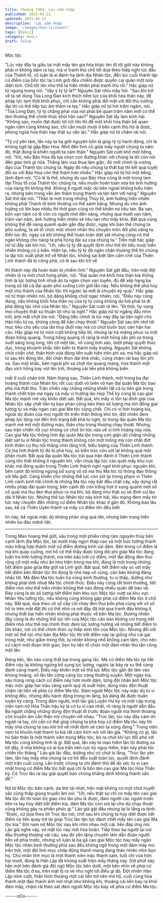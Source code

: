 ```yaml
---
title: Chương 1964: Lại xâm nhập
published: 2025-05-22
updated: 2025-05-22
description: 'Lại xâm nhập'
image: '/images/han-li/cover/'
tags: [HanLi]
category: HanLi
draft: false
---
```


Mộc tộc

"Lúc này đây ta giấu tai mắt mấy tên gia hỏa khác lén đi tới giới
này không phải vì không dám ra tay, mà vì tranh thủ chỗ tốt dựa
theo hiệp nghị lúc đầu của Thánh tổ, vô luận là ai đánh hạ lãnh
địa Nhân tộc, đến lúc cuối thành lập cứ điểm của bổn tộc tại Linh
giới đều chỉếm được quyền cai quản một nửa diện tích. Chỗ tốt
lớn như thế ta hiển nhiên phải tranh thủ rồi."
Hắc giáp nữ tử ngưng trọng nói.
"Vậy ý tỷ tỷ là?"
Nguyên Sát nhíu mày hỏi.
"Sau khi trở về ta sẽ dùng Tỏa Long Đan kích thích tiềm lực của
khối hóa thân này, để pháp lực tạm thời khôi phục, chỉ cần không
phải đối mặt với đối thủ cường đại thì có thế tiếp tục âm thầm ra
tay."
Hắc giáp nữ tử hơi trầm ngâm, nói.
"Tỏa Long Đan, tỷ tỷ chẳng phải vừa nói phải bế quan trăm năm
mới có thể làm thương thế chính thức khỏi hẳn sao?"
Nguyên Sát lấy làm kinh hãi.
"Không sao, muốn đạt được lợi ích lớn thì để một khối hóa thân
bế quan ngàn năm cũng không sao, chỉ cần muội muội ở bên
cạnh thủ hộ là được, phòng ngừa hóa thân này thật sự vẫn lạc."
Hắc giáp nữ tử chậm rãi nói.

"Tỷ cứ yên tâm, lần này ta hạ giới nguyên bổn là giúp tỷ tỷ hành
động, chỉ là không ngờ lại gặp Bảo Hoa. Nhớ đến tình cũ giữa
mấy người chúng ta năm đó, thật đúng là khiến người ta cảm
thán."
Nguyên Sát cười khổ một tiếng, nói.
"Hừ, nếu Bảo Hoa đã lựa chọn con đường khác với chúng ta thì
còn nói đến giao tình gì nữa. Thắng làm vua thua làm giặc, đó
mới chính là vương đạo của Thánh tộc chúng ta. Ngày đó nếu
chúng ta thất bại thì kết quả tuyệt đối so với Bảo Hoa còn thê
thảm hơn nhiều."
Hắc giáp nữ tử hừ một tiếng, lãnh đạm nói.
"Có lẽ là thế, nhưng dù sao Bảo Hoa cũng là một trong tam đại
Thủy tổ của Thánh tộc chúng ta, nếu muốn hoàn toàn xóa bỏ ảnh
hưởng của nàng thì không thể. Không ít người mặc dù bên ngoài
không biểu hiện ra, nhưng bên trong vẫn âm thầm trung thành và
tận tâm với nàng."
Nguyên Sát thở dài nói.
"Thân là một trong những Thủy tổ, ảnh hường hiển nhiên không
phải Thánh tổ bình thường có thể sánh bằng. Nhưng dù cho ảnh
hưởng có lớn bao nhiêu thì thời gian cũng có thể khiến nó tiêu
tan. Ba vạn, bốn vạn năm có lẽ còn có người nhớ đến nàng,
nhưng qua mười vạn năm, trăm vạn năm, ảnh hưởng hiển nhiên
sẽ tiêu tan như mây khói. Bất quá cũng không thể để nàng quanh
quẩn gần đây được, ngay khi bản thể chúng ta phủ xuống, ta sẽ
tổ chức một nhóm nhân thủ chuyên môn đối phó nàng ta. Đến lúc
đó, ngay cả khi không thể hoàn toàn diệt sát nhưng cũng có thể
ngăn không cho nàng ta phá hỏng đại sự của chúng ta."
Trên mặt hắc giáp nữ tử đầy sát khí nói.
"Uh, nếu tỷ tỷ đã quyết định như thế thì tiểu muội hiển nhiên
không có ý kiến. Hiện tại, nếu tỷ tỷ đã ngăn chặn thương thế thì
chúng ta lập tức xuất phát trở về Nhân tộc, không sai biệt lắm
cấm chế của Thiên Linh thành đã bị công phá, có lẽ sau khi trở về

thì thành này đã hoàn toàn bị chiếm lĩnh."
Nguyên Sát gật đầu, trên mặt đột nhiên lộ ra một chút hưng phấn,
nói.
"Đại quân mà khối hóa thân kia thống lĩnh là lực lượng tinh nhuệ
do ta ngàn chọn vạn tuyển, đủ để xếp hạng ba trong số tất cả đại
quân phủ xuống Linh giới lần này. Nếu không thể phá hủy một chủ
thành của Nhân tộc thì ngược lại mới là chuyện kỳ quái."
Hắc giáp nữ tử thản nhiên nói, bộ dáng không chút ngạc nhiên,
nói.
"Điều này cũng đúng, nếu không khối hóa thân nọ của tỷ tỷ cũng
không dư hơi phái ta đi phá động tác nhỏ của Nhân tộc."
Nguyên Sát cười rộ lên.
"Đi thôi, hy vọng mọi chuyện thật sự thuận lợi như ta nghĩ."
Hắc giáp nữ tử ngẩng đẩu nhìn trời, ánh mắt chợt lóe nói.
"Đáng tiếc chính là lúc này đây lại tiện nghi cho Hàn tiểu tử nọ,
không công để hắn chạy thoát."
Nguyên Sát sau khi nhớ tới mục tiêu chủ yếu của lần truy đuổi
này mà có chút buồn bực oán hận hai câu.
Hắc giáp nữ tử mỉm cười không tiếp lời, nhưng lại há miệng phun
ra một đoàn hồng quang. Trong hồng quang rõ ràng là một hồng
sắc phi xa trong suốt sáng long long, lớn cỡ một tấc, vô cùng tinh
sảo, dưới pháp quyết thúc dục, trong khoảnh khắc liền biến to
thành mấy trượng.
Nguyên Sát không chút chần chờ, thân hình vừa động liền xuất
hiện trên phi xa, mà hắc giáp nữ tử sau khi đứng lên, đôi chân
thon dài khẽ nhấc, cũng chậm rãi bay lên phi xa.
Sau một khắc, bên ngoài phi xa chợt lóe quang mang, hóa thành
một đạo xích hồng bay vút lên trời, thoáng cái liền phá không biến

mất ở cuối chân trời.
Năm tháng sau, Thiên Linh thành, một trong ba đại hoàng thành
của Nhân tộc rốt cục dưới vô biên vô hạn đại quân Ma tộc bao
phủ mà thất thủ. Trận chiến này chẳng những khiến tất cả tu tiên
giả trong thành chết trận mà ngay cả mấy vị trưởng lão Họp Thể
kỳ cũng bị cao giai Ma tộc mạnh mẽ vây khốn diệt sát.
Bất quá, khi mấy vị tồn tại đỉnh giai của Nhân tộc sắp chết liền tự
bạo phản công kéo theo số lượng ma tôn đồng giai tương tự và
mấy ngàn cao giai Ma tộc cùng chết. Chỉ có vị linh hoàng kia,
ngoài dự đoán của mọi người thi triển thần thông khó tin, đột
nhiên đem pháp lực tăng vọt đến tình trạng bất khả tư nghị, từ
trong đại quân Ma tộc mạnh mẽ mở một đường máu, thân chịu
trọng thương chạy thoát.
Nhưng, sau trận chiến rốt cục không có chút tin tức nào về vị linh
hoàng này nữa.
Cao giai Ma tộc thống lĩnh đại quân Ma tộc trong cơn giận dữ
chẳng những diệt sát tu sĩ Nhân tộc trong thành không còn một
mống mà còn chặt đứt kình thiên cự thụ nối thẳng chín tầng trời,
biểu tượng của Thiên Linh thành.
Cả tòa linh thành từ đó bị phá hủy, số kiến trúc còn sót lại không
quá một phần mười. Bất quá đại quân Ma tộc trải qua trận đánh ở
Thiên Linh thành cũng tổn thất không ít nguyên khí, vẫn chưa lập
tức càn quét mấy khu vực khác mà đóng quân trong Thiên Linh
thành nghỉ ngơi khôi phục nguyẻn khí, bên cạnh đó không ngừng
bổ sung vô số ma thú Ma tộc từ thông đạo thông với Ma giới.
Càng khiến cho những thế lực còn sót lại trong phạm vi Thiên
Linh cảnh kinh hãi chính là những Ma tộc này bắt đầu chặt cây,
xây dựng rất nhiều pháp đài quan trọng, bên cạnh đó còn trồng
trọt ở xung quanh một số cổ quái ma thụ đen thui phun ra ma khí,
bộ dáng như thật sự sẽ định cư lâu dài ở Nhân tộc.
Những thế lực Nhân tộc này kinh hãi, liều mạng đem mấy tin tức
này chuyển đến những cứ điểm Nhân tộc khác ở gần đó. Không
bao lâu sau, kể cả Thiên Uyên thành và mấy cứ điểm lớn đều biết

tin này, bề ngoài mặc dù không phản ứng quá lớn, nhưng bên
trong hiển nhiên ba đào mãnh liệt.
*****
Trong Man hoang thế giới, sâu trong một phiến rừng rậm nguyên
thủy bên cạnh lãnh địa Mộc tộc, tại mười mấy ngọn tháp cao và
một bức tường thành màu trắng hợp thành một cứ điểm đường
kính vài dặm. Bên trong cứ điểm là ma khí quay cuồng, mơ hồ có
thể thấy được từng đội phi giáp Ma tộc đang tuần tra trên tường
thành, mà trên bầu trời cứ điểm, một đại động đen thui rộng cỡ
một mẫu như ẩn như hiện trong ma khí, đúng là một trong những
tiết điểm giao giữa Ma giới và Linh giới.
Bất quá, tiết điểm này so với mấy tiết điểm bên Nhân tộc thì đúng
là nhỏ hẹp vô cùng, căn bản không đáng nhắc tới. Mà đám Ma
tộc tuần tra cũng bình thường, tu vi thấp, dường như không phải
tinh nhuệ Ma tộc chính thức.
Điều này cũng rất bình thường, tiết điểm nhỏ như thế hiển nhiên
không thể nào đóng nhiều quân để bảo vệ. Đây cũng là do số
lượng tiết điểm bên khu vực Mộc tộc vượt xa khu vực Nhân Yêu
lưỡng tộc, nếu không cũng không gặp phải cứ điểm Ma tộc ở chỗ
này.
Bất quá, dựa theo vô số cây cối cháy đen thui bốn phía cùng với
vô số hố to trên mặt đất thì có thể nhìn ra nơi đây đã trải qua
tranh đấu không ít, nhưng thất bại hiển nhiên không phải thuộc về
bên Ma tộc.
Đương nhiên đây cũng là do những thế lực lớn của Mộc tộc căn
bản không coi trọng tiết điểm nhỏ như thế mà chính thức đem lực
lượng hướng về những tiết điểm to lớn khác, nơi có thể chính
thức uy hiếp sinh tồn của Mộc tộc.
Nhưng đối với một số thế lực nhỏ bản địa Mộc tộc thì tiết điểm
này lại giống như cái gai trong mắt, như giằm trong thịt, tự nhiên
không nhổ không cam tâm, cho nên cứ cách một đoạn thời gian,
bọn họ liền tổ chức một đám nhân thủ tấn công một lần.

Đáng tiếc, lần nào cũng thất bại trong gang tấc.
Mà cứ điểm Ma tộc tại tiết điểm này lại không ngừng bổ sung lực
lượng, ngược lại bày ra xu thế càng đánh càng mạnh. Điều này
khiến một số thế lực Mộc tộc gần đó lâm vào khủng hoảng, số lần
tấn công càng lúc càng thường xuyên.
Một ngày kia, sâu trong rừng cách cứ điểm này hơn mười dặm,
từng đội nhân ảnh Mộc tộc mặc mộc giáp hai màu vàng xanh quỷ
dị xuất hiện, dùng mộc độn thuật chậm rãi tiến về phía cứ điểm
Ma tộc.
Đám người Mộc tộc này mặc dù tu vi không đều, nhưng đều hành
động trong im lặng, bộ dáng đã được huấn luyện kỹ càng. Trong
đám người, một lão giả Luyện Hư kỳ và một cặp trung niên nam
nữ Hóa Thần hậu kỳ là có tu vi cao nhất, rõ ràng là người dẫn
đầu.
Ba người chẳng những dùng độn thuật đi trước đoàn người mà
thỉnh thoảng còn truyền âm cẩn thận nói chuyện với nhau.
"Trúc lão, lúc này đây cảm ơn ngươi ra tay, chỉ cần có thể giúp
chúng ta phá hủy cứ điểm Ma tộc này thì mấy nhà chúng ta sau
khi trở về nhất định sẽ cảm tạ xứng đáng."
Trung niên nam tử khuôn mặt thanh tú kia rất cảm kích nói với lão
giả.
"Không có gì, lão hủ bản thân là một thành viên trong Mộc tộc, bỏ
ra chút khí lực đối phó với Ma tộc cũng không tính là gì. Bất quá,
lần này ta mạo hiểm lặn lội đường xa tới đây, ở nhà không có ai
tọa trấn nên cực kỳ nguy hiểm, trận này phải tốc chỉến tốc thắng."
Lão giả lắc đầu, dường như có chút lo lắng.
"Trúc lão yên tâm, lần này mấy nhà chúng ta cơ hồ đều xuất toàn
lực, quyết định đánh một trận cuối cùng. Lần trước chúng ta chỉ
đánh thử để dò xét, tu vi cao nhất trong cứ điểm Ma tộc bất quá
chỉ là bốn tên cao giai Ma tộc Hóa Thần kỳ. Có Trúc lão ra tay giải
quyết bọn chúng khẳng định không thành vấn đề."

Nữ tử Mộc tộc bên cạnh, da thịt tái nhợt, trên mặt không có một
chút huyết sắc cũng thấp giọng truyền âm nói.
"Uh, nếu thật sự chỉ có mấy tên cao giai Ma tộc đó thì toàn bộ
giao cho lão phu là được, đám người các ngươi trước tiên ra tay
hủy diệt tiết điểm kia, đám Ma tộc còn sót lại cho dù chạy thoát
cũng không gây ra phiền phức gì."
Lão giả gật đầu nhưng lại lo lắng ra lệnh.
"Được, cứ dựa theo lời Trúc lão nói, chờ sau khi chúng ta hủy diệt
được tiết điểm nọ liền quay trở lại giúp Trúc lão tận lực đánh chết
mấy tên cao giai Ma tộc kia."
Đôi nam nữ Mộc tộc sau khi nhìn nhau một cái. liền đáp ứng nói.
Lão giả nghe vậy, vẻ mặt lúc này mới hòa hoãn.
Tiếp theo ba người lại cúi đầu thương thượng vài câu, sau đó yên
lặng chuyên tâm dẫn đoàn người tiến về phía trước, nhưng vô
luận là ba gã cao giai Mộc tộc hay mấy ngàn Mộc tộc nhân bình
thường phía sau đều không ngờ trong một đám mây mù trên trời,
một đôi linh mục chớp động thanh mang đang thản nhiên nhìn
bọn họ.
Chủ nhân linh mục là một thanh niên mặc thanh sam, tuổi chỉ vừa
hơn hai mươi, đúng là Hân Lập đã không xuất hiện mấy tháng
nay.
Giờ phút này hắn một bên đánh giá đội ngũ Mộc tộc bên dưới,
một bên nhìn về phía cứ điểm Ma tộc ở xa, trên mặt lộ ra vẻ như
nghĩ tới điều gì đó.
Đột nhiên Hàn Lập mỉm cười, thân hình thoáng một cái liền trở
nên mơ hồ, cuối cùng hóa thành một đạo thanh ảnh mờ nhạt như
không khí, thoáng cái liền bay ra khỏi đám mây, chậm rãi theo sát
đám người Mộc tộc bay về phía cứ điểm Ma tộc.

------oOo------
